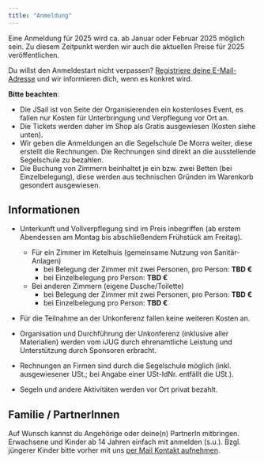 ```yaml
---
title: "Anmeldung"
---
```


[//]: # (Die Anmeldung erfolgt über [unseren Ticketshop]&#40;https://pretix.eu/jsail/2025/&#41;.)

Eine Anmeldung für 2025 wird ca. ab Januar oder Februar 2025 möglich sein.
Zu diesem Zeitpunkt werden wir auch die aktuellen Preise für 2025 veröffentlichen.

Du willst den Anmeldestart nicht verpassen? 
[Registriere deine E-Mail-Adresse](https://cloud.ijug.eu/index.php/apps/forms/s/9SjPR3TpS46D6R6YZNoesrK6) und wir informieren dich, wenn es konkret wird.


**Bitte beachten**:
* Die JSail ist von Seite der Organisierenden ein kostenloses Event, es fallen nur Kosten für Unterbringung und Verpflegung vor Ort an.
* Die Tickets werden daher im Shop als Gratis ausgewiesen (Kosten siehe unten).
* Wir geben die Anmeldungen an die Segelschule De Morra weiter, diese erstellt die Rechnungen. Die Rechnungen sind direkt an die ausstellende Segelschule zu bezahlen.
* Die Buchung von Zimmern beinhaltet je ein bzw. zwei Betten (bei Einzelbelegung), diese werden aus technischen Gründen im Warenkorb gesondert ausgewiesen.

## Informationen

* Unterkunft und Vollverpflegung sind im Preis inbegriffen (ab erstem Abendessen am Montag bis abschließendem Frühstück am Freitag).
  * Für ein Zimmer im Ketelhuis (gemeinsame Nutzung von Sanitär-Anlagen)
    * bei Belegung der Zimmer mit zwei Personen, pro Person: **TBD €**
    * bei Einzelbelegung pro Person: **TBD €**
  * Bei anderen Zimmern (eigene Dusche/Toilette)
    * bei Belegung der Zimmer mit zwei Personen, pro Person: **TBD €**
    * bei Einzelbelegung pro Person: **TBD €**

* Für die Teilnahme an der Unkonferenz fallen keine weiteren Kosten an.
* Organisation und Durchführung der Unkonferenz (inklusive aller Materialien) werden vom iJUG durch ehrenamtliche Leistung und Unterstützung durch Sponsoren erbracht.
* Rechnungen an Firmen sind durch die Segelschule möglich (inkl. ausgewiesener USt.; bei Angabe einer USt-IdNr. entfällt die USt.).
* Segeln und andere Aktivitäten werden vor Ort privat bezahlt.

## Familie / PartnerInnen

Auf Wunsch kannst du Angehörige oder deine(n) PartnerIn mitbringen.
Erwachsene und Kinder ab 14 Jahren einfach mit anmelden (s.u.).
Bzgl. jüngerer Kinder bitte vorher mit uns [per Mail Kontakt aufnehmen](../kontakt/#mail).

